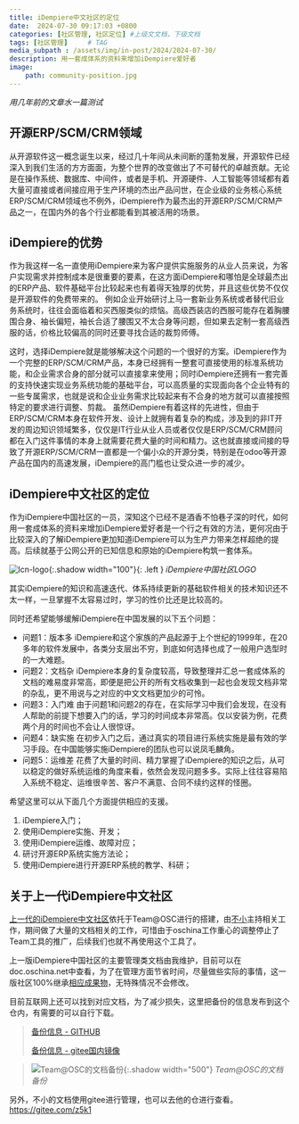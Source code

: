 ```yaml
---
title: iDempiere中文社区的定位
date:  2024-07-30 09:17:03 +0800
categories: [社区管理, 社区定位] #上级文文档，下级文档
tags: [社区管理]     # TAG
media_subpath : /assets/img/in-post/2024/2024-07-30/
description: 用一套成体系的资料来增加iDempiere爱好者
image:
    path: community-position.jpg
---
```


_用几年前的文章水一篇测试_

## 开源ERP/SCM/CRM领域

从开源软件这一概念诞生以来，经过几十年间从未间断的蓬勃发展，开源软件已经深入到我们生活的方方面面，为整个世界的改变做出了不可替代的卓越贡献。无论是在操作系统、数据库、中间件，或者是手机、开源硬件、人工智能等领域都有着大量可直接或者间接应用于生产环境的杰出产品问世，在企业级的业务核心系统ERP/SCM/CRM领域也不例外，iDempiere作为最杰出的开源ERP/SCM/CRM产品之一，在国内外的各个行业都能看到其被活用的场景。

## iDempiere的优势

作为我这样一名一直使用iDempiere来为客户提供实施服务的从业人员来说，为客户实现需求并控制成本是很重要的要素，在这方面iDempiere和哪怕是全球最杰出的ERP产品、软件基础平台比较起来也有着得天独厚的优势，并且这些优势不仅仅是开源软件的免费带来的。
例如企业开始研讨上马一套新业务系统或者替代旧业务系统时，往往会面临着和买西服类似的烦恼。高级西装店的西服可能存在着胸腰围合身、袖长偏短，袖长合适了腰围又不太合身等问题，但如果去定制一套高级西服的话，价格比较偏高的同时还要寻找合适的裁剪师傅。

这时，选择iDempiere就是能够解决这个问题的一个很好的方案。iDempiere作为一个完整的ERP/SCM/CRM产品，本身已经拥有一整套可直接使用的标准系统功能，和企业需求合身的部分就可以直接拿来使用；同时iDempiere还拥有一套完善的支持快速实现业务系统功能的基础平台，可以高质量的实现面向各个企业特有的一些专属需求，也就是说和企业业务需求比较起来有不合身的地方就可以直接按照特定的要求进行调整、剪裁。
虽然iDempiere有着这样的先进性，但由于ERP/SCM/CRM本身在软件开发、设计上就拥有着复杂的构成，涉及到的非IT开发的周边知识领域繁多，仅仅是IT行业从业人员或者仅仅是ERP/SCM/CRM顾问都在入门这件事情的本身上就需要花费大量的时间和精力。这也就直接或间接的导致了开源ERP/SCM/CRM一直都是一个偏小众的开源分类，特别是在odoo等开源产品在国内的高速发展，iDempiere的高门槛也让受众进一步的减少。

## iDempiere中文社区的定位

作为iDempiere中国社区的一员，深知这个已经不是酒香不怕巷子深的时代，如何用一套成体系的资料来增加iDempiere爱好者是一个行之有效的方法，更何况由于比较深入的了解iDempiere更加知道iDempiere可以为生产力带来怎样超绝的提高。后续就基于公网公开的已知信息和原始的iDempiere构筑一套体系。

![lcn-logo](lcn-logo.png){:.shadow width="100"}{: .left }
_iDempiere中国社区LOGO_

其实iDempiere的知识和高速迭代、体系持续更新的基础软件相关的技术知识还不太一样，一旦掌握不太容易过时，学习的性价比还是比较高的。

同时还希望能够缓解iDempiere在中国发展的以下五个问题：
* 问题1：版本多
iDempiere和这个家族的产品起源于上个世纪的1999年，在20多年的软件发展中，各类分支层出不穷，到底如何选择也成了一般用户选型时的一大难题。
* 问题2：文档杂
iDempiere本身的复杂度较高，导致整理并汇总一套成体系的文档的难易度非常高，即便是把公开的所有文档收集到一起也会发现文档非常的杂乱，更不用说与之对应的中文文档更加少的可怜。
* 问题3：入门难
由于问题1和问题2的存在，在实际学习中我们会发现，在没有人帮助的前提下想要入门的话，学习的时间成本非常高。仅以安装为例，花费两个月的时间也不会让人很惊讶。
* 问题4：缺实施
在初步入门之后，通过真实的项目进行系统实施是最有效的学习手段。在中国能够实施iDempiere的团队也可以说凤毛麟角。
* 问题5：运维差
花费了大量的时间、精力掌握了iDempiere的知识之后，从可以稳定的做好系统运维的角度来看，依然会发现问题多多。实际上往往容易陷入系统不稳定、运维很辛苦、客户不满意、合同不续约这样的怪圈。

希望这里可以从下面几个方面提供相应的支援。
1. iDempiere入门；
1. 使用iDempiere实施、开发；
1. 使用iDempiere运维、故障对应；
1. 研讨开源ERP系统实施方法论；
1. 使用iDempiere进行开源ERP系统的教学、科研；

## 关于上一代iDempiere中文社区

[上一代的iDempiere中文社区](https://team.oschina.net/iDChina)依托于Team@OSC进行的搭建，由[不小](https://gitee.com/z5k1)主持相关工作，期间做了大量的文档相关的工作，可惜由于oschina工作重心的调整停止了Team工具的推广，后续我们也就不再使用这个工具了。

上一版iDempiere中国社区的主要管理类文档由我维护，目前可以在doc.oschina.net中查看，为了在管理方面节省时间，尽量做些实际的事情，这一版社区100%继承[相应成果物](https://doc.oschina.net/idempiere_community)，无特殊情况不会修改。

目前互联网上还可以找到对应文档，为了减少损失，这里把备份的信息发布到这个仓内，有需要的可以自行下载。
> [备份信息 - GITHUB](https://github.com/Hiroshi-Yu/Hiroshi-Yu.github.io/tree/main/_posts/TeamOSC-iDChina/)
> 
> [备份信息 - gitee国内镜像](https://gitee.com/idchina/idempiere.cn/tree/main/_posts/TeamOSC-iDChina)

> ![Team@OSC的文档备份](teamOSC-doc.png){:.shadow width="500"}
> _Team@OSC的文档备份_

另外，不小的文档使用gitee进行管理，也可以去他的仓进行查看。
https://gitee.com/z5k1